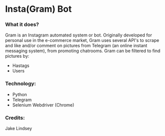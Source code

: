 # Insta(Gram) Bot
### What it does?
Gram is an Instagram automated system or bot. Originally developed for personal use in the e-commerce market, Gram uses several API's to scrape and like and/or comment on pictures from Telegram (an online instant messaging system), from promoting chatrooms. Gram can be filtered to find pictures by:
- Hastags
- Users

### Technology:
- Python
- Telegram
- Selenium Webdriver (Chrome)

### Credits:
Jake Lindsey
